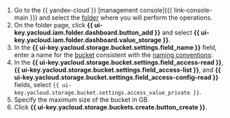 1. Go to the {{ yandex-cloud }} [management console]({{ link-console-main }}) and select the [folder](../../resource-manager/concepts/resources-hierarchy.md#folder) where you will perform the operations.
1. On the folder page, click **{{ ui-key.yacloud.iam.folder.dashboard.button_add }}** and select **{{ ui-key.yacloud.iam.folder.dashboard.value_storage }}**.
1. In the **{{ ui-key.yacloud.storage.bucket.settings.field_name }}** field, enter a name for the [bucket](../../storage/concepts/bucket.md) consistent with the [naming conventions](../../storage/concepts/bucket.md#naming):
1. In the **{{ ui-key.yacloud.storage.bucket.settings.field_access-read }}**, **{{ ui-key.yacloud.storage.bucket.settings.field_access-list }}**, and **{{ ui-key.yacloud.storage.bucket.settings.field_access-config-read }}** fields, select `{{ ui-key.yacloud.storage.bucket.settings.access_value_private }}`.
1. Specify the maximum size of the bucket in GB.
1. Click **{{ ui-key.yacloud.storage.buckets.create.button_create }}**.